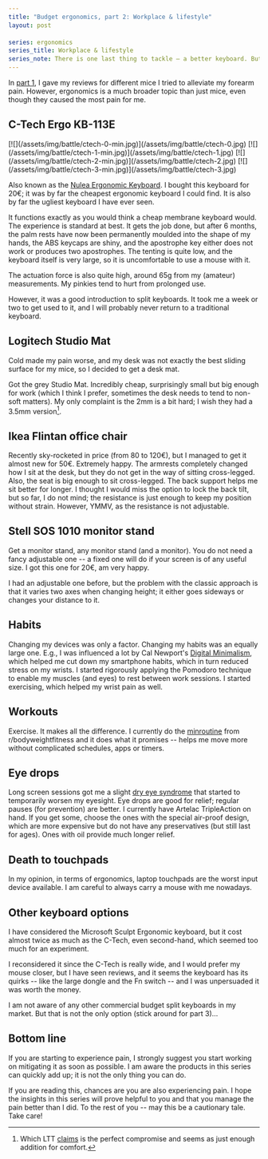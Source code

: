 ```yaml
---
title: "Budget ergonomics, part 2: Workplace & lifestyle"
layout: post

series: ergonomics
series_title: Workplace & lifestyle
series_note: There is one last thing to tackle – a better keyboard. But that is a story for another time.
---
```


In [part 1](2022-03-29-budget-ergonomics-mice.md), I gave my reviews for different mice I tried to alleviate my forearm pain. However, ergonomics is a much broader topic than just mice, even though they caused the most pain for me.

## C-Tech Ergo KB-113E

<p class="carrousel" markdown=1>
    [![](/assets/img/battle/ctech-0-min.jpg)](/assets/img/battle/ctech-0.jpg)
    [![](/assets/img/battle/ctech-1-min.jpg)](/assets/img/battle/ctech-1.jpg)
    [![](/assets/img/battle/ctech-2-min.jpg)](/assets/img/battle/ctech-2.jpg)
    [![](/assets/img/battle/ctech-3-min.jpg)](/assets/img/battle/ctech-3.jpg)
</p>

Also known as the [Nulea Ergonomic Keyboard](https://nulea.com/collections/ergonomic/products/nulea-rt01-2-4g-wireless-ergonomic-split-keyboard-with-pillowed-wrist-rest). I bought this keyboard for 20€; it was by far the cheapest ergonomic keyboard I could find. It is also by far the ugliest keyboard I have ever seen.

It functions exactly as you would think a cheap membrane keyboard would. The experience is standard at best. It gets the job done, but after 6 months, the palm rests have now been permanently moulded into the shape of my hands, the ABS keycaps are shiny, and the apostrophe key either does not work or produces two apostrophes. The tenting is quite low, and the keyboard itself is very large, so it is uncomfortable to use a mouse with it.

The actuation force is also quite high, around 65g from my (amateur) measurements. My pinkies tend to hurt from prolonged use.

However, it was a good introduction to split keyboards. It took me a week or two to get used to it, and I will probably never return to a traditional keyboard.

## Logitech Studio Mat

Cold made my pain worse, and my desk was not exactly the best sliding surface for my mice, so I decided to get a desk mat.

Got the grey Studio Mat. Incredibly cheap, surprisingly small but big enough for work (which I think I prefer, sometimes the desk needs to tend to non-soft matters). My only complaint is the 2mm is a bit hard; I wish they had a 3.5mm version[^ltt].

[^ltt]: Which LTT [claims](https://youtu.be/nLgXeIaK0U0?t=549) is the perfect compromise and seems as just enough addition for comfort.

## Ikea Flintan office chair

Recently sky-rocketed in price (from 80 to 120€), but I managed to get it almost new for 50€. Extremely happy. The armrests completely changed how I sit at the desk, but they do not get in the way of sitting cross-legged. Also, the seat is big enough to sit cross-legged. The back support helps me sit better for longer. I thought I would miss the option to lock the back tilt, but so far, I do not mind; the resistance is just enough to keep my position without strain. However, YMMV, as the resistance is not adjustable.

## Stell SOS 1010 monitor stand

Get a monitor stand, any monitor stand (and a monitor). You do not need a fancy adjustable one -- a fixed one will do if your screen is of any useful size. I got this one for 20€, am very happy.

I had an adjustable one before, but the problem with the classic approach is that it varies two axes when changing height; it either goes sideways or changes your distance to it.

## Habits

Changing my devices was only a factor. Changing my habits was an equally large one. E.g., I was influenced a lot by Cal Newport's [Digital Minimalism](https://www.calnewport.com/books/digital-minimalism/), which helped me cut down my smartphone habits, which in turn reduced stress on my wrists. I started rigorously applying the Pomodoro technique to enable my muscles (and eyes) to rest between work sessions. I started exercising, which helped my wrist pain as well.

## Workouts

Exercise. It makes all the difference. I currently do the [minroutine](https://www.reddit.com/r/bodyweightfitness/wiki/minroutine/) from r/bodyweightfitness and it does what it promises -- helps me move more without complicated schedules, apps or timers.

## Eye drops

Long screen sessions got me a slight [dry eye syndrome](https://en.wikipedia.org/wiki/Dry_eye_syndrome) that started to temporarily worsen my eyesight. Eye drops are good for relief; regular pauses (for prevention) are better. I currently have Artelac TripleAction on hand. If you get some, choose the ones with the special air-proof design, which are more expensive but do not have any preservatives (but still last for ages). Ones with oil provide much longer relief.

## Death to touchpads

In my opinion, in terms of ergonomics, laptop touchpads are the worst input device available. I am careful to always carry a mouse with me nowadays.

## Other keyboard options

I have considered the Microsoft Sculpt Ergonomic keyboard, but it cost almost twice as much as the C-Tech, even second-hand, which seemed too much for an experiment.

I reconsidered it since the C-Tech is really wide, and I would prefer my mouse closer, but I have seen reviews, and it seems the keyboard has its quirks -- like the large dongle and the Fn switch -- and I was unpersuaded it was worth the money.

I am not aware of any other commercial budget split keyboards in my market. But that is not the only option (stick around for part 3)…

## Bottom line

If you are starting to experience pain, I strongly suggest you start working on mitigating it as soon as possible. I am aware the products in this series can quickly add up; it is not the only thing you can do.

If you are reading this, chances are you are also experiencing pain. I hope the insights in this series will prove helpful to you and that you manage the pain better than I did. To the rest of you -- may this be a cautionary tale. Take care!
